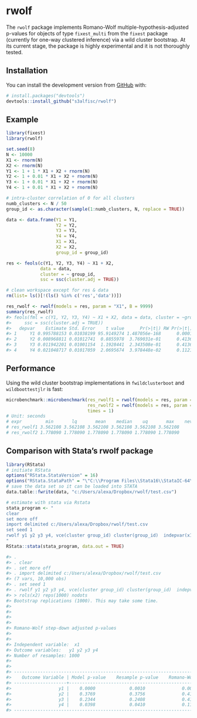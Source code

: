 
<!-- README.md is generated from README.Rmd. Please edit that file -->

# rwolf

The `rwolf` package implements Romano-Wolf multiple-hypothesis-adjusted
p-values for objects of type `fixest_multi` from the `fixest` package
(currently for one-way clustered inference) via a wild cluster
bootstrap. At its current stage, the package is highly experimental and
it is not thoroughly tested.

## Installation

You can install the development version from
[GitHub](https://github.com/) with:

``` r
# install.packages("devtools")
devtools::install_github("s3alfisc/rwolf")
```

## Example

<!-- As you can see in the example, there seems to be a bug in `rwolf()` for the pairs bootstrap. -->

``` r
library(fixest)
library(rwolf)

set.seed(8)
N <- 10000
X1 <- rnorm(N)
X2 <- rnorm(N)
Y1 <- 1 + 1 * X1 + X2 + rnorm(N)
Y2 <- 1 + 0.01 * X1 + X2 + rnorm(N)
Y3 <- 1 + 0.01 * X1 + X2 + rnorm(N)
Y4 <- 1 + 0.01 * X1 + X2 + rnorm(N)

# intra-cluster correlation of 0 for all clusters
numb_clusters <- N / 50
group_id <- as.character(sample(1:numb_clusters, N, replace = TRUE))

data <- data.frame(Y1 = Y1, 
                   Y2 = Y2, 
                   Y3 = Y3, 
                   Y4 = Y4,
                   X1 = X1,
                   X2 = X2,
                   group_id = group_id)

res <- feols(c(Y1, Y2, Y3, Y4) ~ X1 + X2, 
             data = data,
             cluster = ~ group_id, 
             ssc = ssc(cluster.adj = TRUE))

# clean workspace except for res & data
rm(list= ls()[!(ls() %in% c('res','data'))])

res_rwolf <- rwolf(models = res, param = "X1", B = 9999)
summary(res_rwolf)
#> feols(fml = c(Y1, Y2, Y3, Y4) ~ X1 + X2, data = data, cluster = ~group_id, 
#>     ssc = ssc(cluster.adj = TRUE))
#>   depvar    Estimate Std. Error    t value      Pr(>|t|) RW Pr(>|t|)
#> 1     Y1 0.995788153 0.01038199 95.9149274 1.487056e-168      0.0001
#> 2     Y2 0.008968811 0.01012741  0.8855978  3.769031e-01      0.4136
#> 3     Y3 0.011942201 0.01001154  1.1928441  2.343508e-01      0.4136
#> 4     Y4 0.021048717 0.01017059  2.0695674  3.978448e-02      0.1121
```

## Performance

Using the wild cluster bootstrap implementations in `fwildclusterboot`
and `wildboottestjlr` is fast:

``` r
microbenchmark::microbenchmark(res_rwolf1 = rwolf(models = res, param = "X1", B = 99999, package = "fwildclusterboot"),
                               res_rwolf2 = rwolf(models = res, param = "X1", B = 99999, package = "wildboottestjlr"),
                               times = 1)
# Unit: seconds
# expr         min       lq       mean    median    uq       max    neval
# res_rwolf1 3.562108 3.562108 3.562108 3.562108 3.562108 3.562108     1
# res_rwolf2 1.778090 1.778090 1.778090 1.778090 1.778090 1.778090     1
```

## Comparison with Stata’s rwolf package

``` r
library(RStata)
# initiate RStata
options("RStata.StataVersion" = 16)
options("RStata.StataPath" = "\"C:\\Program Files\\Stata16\\StataIC-64\"")
# save the data set so it can be loaded into STATA
data.table::fwrite(data, "c:/Users/alexa/Dropbox/rwolf/test.csv")

# estimate with stata via Rstata
stata_program <- "
clear 
set more off
import delimited c:/Users/alexa/Dropbox/rwolf/test.csv
set seed 1
rwolf y1 y2 y3 y4, vce(cluster group_id) cluster(group_id)  indepvar(x1) controls(x2) reps(1000) nodots
"
RStata::stata(stata_program, data.out = TRUE)

#> . 
#> . clear 
#> . set more off
#> . import delimited c:/Users/alexa/Dropbox/rwolf/test.csv
#> (7 vars, 10,000 obs)
#> . set seed 1
#> . rwolf y1 y2 y3 y4, vce(cluster group_id) cluster(group_id)  indepvar(x1) cont
#> > rols(x2) reps(1000) nodots
#> Bootstrap replications (1000). This may take some time.
#> 
#> 
#> 
#> 
#> Romano-Wolf step-down adjusted p-values
#> 
#> 
#> Independent variable:  x1
#> Outcome variables:   y1 y2 y3 y4
#> Number of resamples: 1000
#> 
#> 
#> ------------------------------------------------------------------------------
#>    Outcome Variable | Model p-value    Resample p-value    Romano-Wolf p-value
#> --------------------+---------------------------------------------------------
#>                  y1 |    0.0000             0.0010              0.0010
#>                  y2 |    0.3769             0.3756              0.4166
#>                  y3 |    0.2344             0.2408              0.4166
#>                  y4 |    0.0398             0.0410              0.1179
#> ------------------------------------------------------------------------------
```
